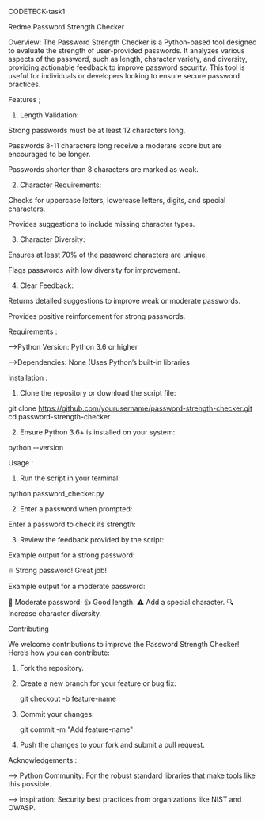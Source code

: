 CODETECK-task1

Redme
Password Strength Checker

Overview: The Password Strength Checker is a Python-based tool designed to evaluate the strength of user-provided passwords. It analyzes various aspects of the password, such as length, character variety, and diversity, providing actionable feedback to improve password security. This tool is useful for individuals or developers looking to ensure secure password practices.

Features ;
1. Length Validation:

Strong passwords must be at least 12 characters long.

Passwords 8-11 characters long receive a moderate score but are encouraged to be longer.

Passwords shorter than 8 characters are marked as weak.

2. Character Requirements:

Checks for uppercase letters, lowercase letters, digits, and special characters.

Provides suggestions to include missing character types.

3. Character Diversity:

Ensures at least 70% of the password characters are unique.

Flags passwords with low diversity for improvement.

4. Clear Feedback:

Returns detailed suggestions to improve weak or moderate passwords.

Provides positive reinforcement for strong passwords.

Requirements :

-->Python Version: Python 3.6 or higher

-->Dependencies: None (Uses Python’s built-in libraries

Installation :

1. Clone the repository or download the script file:

git clone https://github.com/yourusername/password-strength-checker.git
cd password-strength-checker

2. Ensure Python 3.6+ is installed on your system:

python --version

Usage :

1. Run the script in your terminal:

python password_checker.py

2. Enter a password when prompted:

Enter a password to check its strength: <YourPassword>

3. Review the feedback provided by the script:

Example output for a strong password:

🔥 Strong password! Great job!

Example output for a moderate password:

🤔 Moderate password: 👍 Good length. ⚠ Add a special character. 🔍 Increase character diversity.

Contributing

We welcome contributions to improve the Password Strength Checker! Here’s how you can contribute:

1. Fork the repository.

2. Create a new branch for your feature or bug fix:

     git checkout -b feature-name

3. Commit your changes:

     git commit -m "Add feature-name"

4. Push the changes to your fork and submit a pull request.

Acknowledgements :

--> Python Community: For the robust standard libraries that make tools like this possible.

--> Inspiration: Security best practices from organizations like NIST and OWASP.
